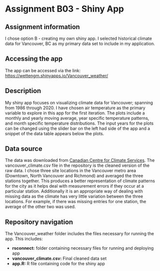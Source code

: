 # Assignment B03 - Shiny App

## Assignment information

I chose option B - creating my own shiny app. I selected historical climate data for Vancouver, BC as my primary data set to include in my application.   

## Accessing the app

The app can be accessed via the link: https://wettengm.shinyapps.io/Vancouver_weather/

## Description

My shiny app focuses on visualizing climate data for Vancouver; spanning from 1986 through 2020. I have chosen air temperature as the primary variable to explore in this app for the first iteration. The plots include a monthly and yearly moving average, year specific temperature patterns, and month specific temperature distributions. The input years for the plots can be changed using the slider bar on the left had side of the app and a snippet of the data table appears below the plots. 

## Data source

The data was downloaded from [Canadian Centre for Climate Services](https://climate-change.canada.ca/climate-data/#/daily-climate-data). The vancouver_climate.csv file in the repository is the cleaned version of the raw data. I chose three site locations in the Vancouver metro area (Downtown, North Vancouver and Richmond) and averaged the three stations together. This produces a better representation of climate patterns for the city as it helps deal with measurement errors if they occur at a particular station. Additionally it is an appropriate way of dealing with missing data as the climate has very little variation between the three locations. For example, if there was missing entries for one station, the average of the other two was used.

## Repository navigation 

The Vancouver_weather folder includes the files necessary for running the app. This includes:
- **rsconnect\:** folder containing necessary files for running and deploying app
- **vancouver_climate.csv:** Final cleaned data set
- **app.R:** R file containing code for the shiny app

